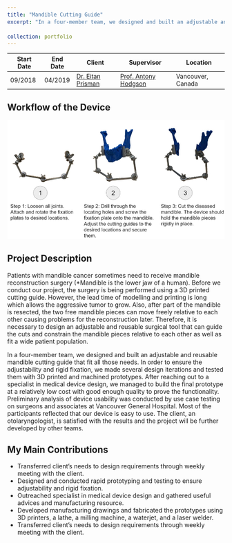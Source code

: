 ```yaml
---
title: "Mandible Cutting Guide"
excerpt: "In a four-member team, we designed and built an adjustable and reusable mandible cutting guide for mandibular reconstruction surgery to replace custom 3D printed guides ([example](https://www.xilloc.com/products-and-services/surgical-guides/)) so that the lead time of the surgical planning can be reduced, and intra-operative surgeries can be performed.<img src='/images/Mandible.jpg'>"

collection: portfolio
---
```


| Start Date | End Date | Client | Supervisor | Location |
|---|---|---|---|---|
|  09/2018  |  04/2019  |  [Dr. Eitan Prisman](https://surgery.med.ubc.ca/people/eprisman/)  |  [Prof. Antony Hodgson](https://mech.ubc.ca/antony-hodgson/)  |  Vancouver, Canada  |

Workflow of the Device
------
<img src='/images/Mandibleworkflow.jpg' width="750">

Project Description
------
Patients with mandible cancer sometimes need to receive mandible reconstruction surgery (*Mandible is the lower jaw of a human). Before we conduct our project, the surgery is being performed using a 3D printed cutting guide. However, the lead time of modelling and printing is long which allows the aggressive tumor to grow. Also, after part of the mandible is resected, the two free mandible pieces can move freely relative to each other causing problems for the reconstruction later. Therefore, it is necessary to design an adjustable and reusable surgical tool that can guide the cuts and constrain the mandible pieces relative to each other as well as fit a wide patient population. 

In a four-member team, we designed and built an adjustable and reusable mandible cutting guide that fit all those needs. In order to ensure the adjustability and rigid fixation, we made several design iterations and tested them with 3D printed and machined prototypes. After reaching out to a specialist in medical device design, we managed to build the final prototype at a relatively low cost with good enough quality to prove the functionality. Preliminary analysis of device usability was conducted by use case testing on surgeons and associates at Vancouver General Hospital. Most of the participants reflected that our device is easy to use. The client, an otolaryngologist, is satisfied with the results and the project will be further developed by other teams.

My Main Contributions
------
- Transferred client’s needs to design requirements through weekly meeting with the client.
- Designed and conducted rapid prototyping and testing to ensure adjustability and rigid fixation.                                       
- Outreached specialist in medical device design and gathered useful advices and manufacturing resource.
-	Developed manufacturing drawings and fabricated the prototypes using 3D printers, a lathe, a milling machine, a waterjet, and a laser welder.                                                                                                                                 
- Transferred client’s needs to design requirements through weekly meeting with the client.


